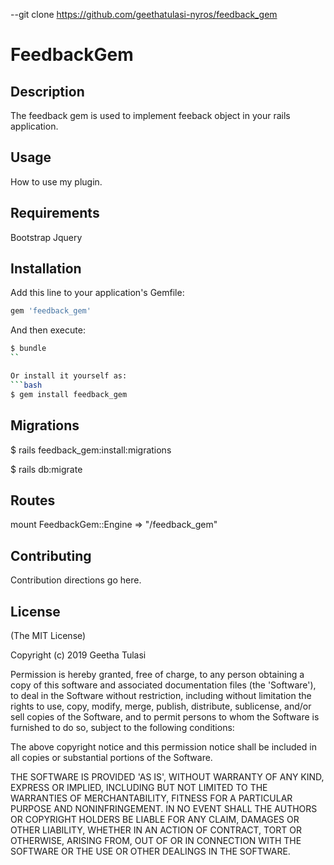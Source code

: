 --git clone https://github.com/geethatulasi-nyros/feedback_gem
# FeedbackGem

## Description
The feedback gem is used to implement feeback object in your rails application.

## Usage
How to use my plugin.

## Requirements
Bootstrap
Jquery

## Installation
Add this line to your application's Gemfile:

```ruby
gem 'feedback_gem'
```

And then execute:
```bash
$ bundle
``

Or install it yourself as:
```bash
$ gem install feedback_gem
```
## Migrations
$ rails feedback_gem:install:migrations

$ rails db:migrate

## Routes
mount FeedbackGem::Engine => "/feedback_gem"

## Contributing
Contribution directions go here.

## License

(The MIT License)

Copyright (c) 2019 Geetha Tulasi

Permission is hereby granted, free of charge, to any person obtaining a copy of this software and associated documentation files (the 'Software'), to deal in the Software without restriction, including without limitation the rights to use, copy, modify, merge, publish, distribute, sublicense, and/or sell copies of the Software, and to permit persons to whom the Software is furnished to do so, subject to the following conditions:

The above copyright notice and this permission notice shall be included in all copies or substantial portions of the Software.

THE SOFTWARE IS PROVIDED 'AS IS', WITHOUT WARRANTY OF ANY KIND, EXPRESS OR IMPLIED, INCLUDING BUT NOT LIMITED TO THE WARRANTIES OF MERCHANTABILITY, FITNESS FOR A PARTICULAR PURPOSE AND NONINFRINGEMENT. IN NO EVENT SHALL THE AUTHORS OR COPYRIGHT HOLDERS BE LIABLE FOR ANY CLAIM, DAMAGES OR OTHER LIABILITY, WHETHER IN AN ACTION OF CONTRACT, TORT OR OTHERWISE, ARISING FROM, OUT OF OR IN CONNECTION WITH THE SOFTWARE OR THE USE OR OTHER DEALINGS IN THE SOFTWARE.